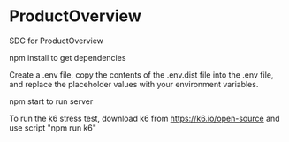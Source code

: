 # ProductOverview
SDC for ProductOverview

npm install to get dependencies

Create a .env file, copy the contents of the .env.dist file into the .env file, and replace the placeholder
values with your environment variables.

npm start to run server

To run the k6 stress test, download k6 from https://k6.io/open-source and use script "npm run k6"

